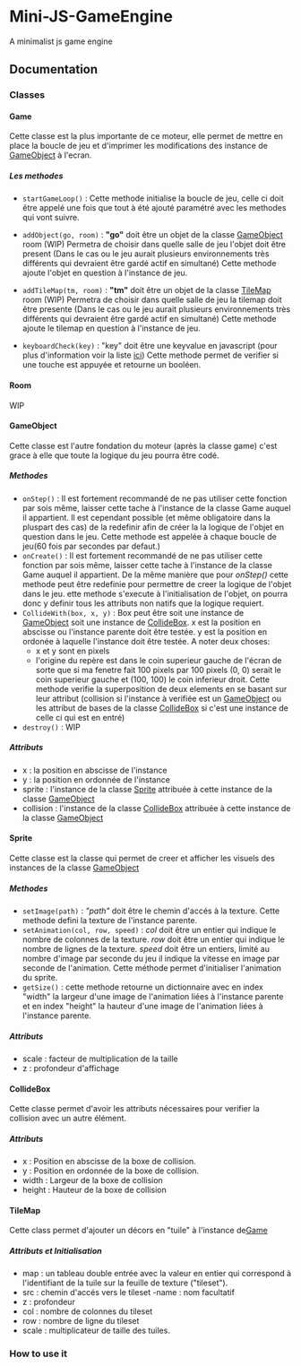 # Mini-JS-GameEngine
 A minimalist js game engine

## Documentation

### Classes

#### Game
Cette classe est la plus importante de ce moteur, elle permet de mettre en place la boucle de jeu et d'imprimer les modifications des instance de [GameObject](#GameObject) à l'ecran.
##### Les methodes 
- `startGameLoop()` : Cette methode initialise la boucle de jeu, celle ci doit être appelé une fois que tout à été ajouté paramétré avec les methodes qui vont suivre.

- `addObject(go, room)` : **"go"** doit être un objet de la classe [GameObject](#GameObject)
    room (WIP) Permetra de choisir dans quelle salle de jeu l'objet doit être present (Dans le cas ou le jeu aurait plusieurs environnements très différents qui devraient être gardé actif en simultané)
    Cette methode ajoute l'objet en question à l'instance de jeu.

- `addTileMap(tm, room)` : **"tm"** doit être un objet de la classe [TileMap](#TileMap)
room (WIP) Permetra de choisir dans quelle salle de jeu la tilemap doit être presente (Dans le cas ou le jeu aurait plusieurs environnements très différents qui devraient être gardé actif en simultané)
Cette methode ajoute le tilemap en question à l'instance de jeu.

- `keyboardCheck(key)` : "key" doit être une keyvalue en javascript (pour plus d'information voir la liste [ici](https://developer.mozilla.org/en-US/docs/Web/API/UI_Events/Keyboard_event_key_values)) 
Cette methode permet de verifier si une touche est appuyée et retourne un booléen.

#### Room 
WIP

#### GameObject
Cette classe est l'autre fondation du moteur (après la classe game) c'est grace à elle que toute la logique du jeu pourra être codé.

##### Methodes
- `onStep()` : Il est fortement recommandé de ne pas utiliser cette fonction par sois même, laisser cette tache à l'instance de la classe Game auquel il appartient.
Il est cependant possible (et même obligatoire dans la pluspart des cas) de la redefinir afin de créer la la logique de l'objet en question dans le jeu.
Cette methode est appelée à chaque boucle de jeu(60 fois par secondes par defaut.)
- `onCreate()` : Il est fortement recommandé de ne pas utiliser cette fonction par sois même, laisser cette tache à l'instance de la classe Game auquel il appartient.
De la même manière que pour *onStep()* cette methode peut être redefinie pour permettre de creer la logique de l'objet dans le jeu.
ette methode s'execute à l'initialisation de l'objet, on pourra donc y definir tous les attributs non natifs que la logique requiert.
- `CollideWith(box, x, y)` : Box peut être soit une instance de [GameObject](#GameObject) soit une instance de [CollideBox](#CollideBox).
x est la position en abscisse ou l'instance parente doit être testée.
y est la position en ordonée à laquelle l'instance doit être testée.
A noter deux choses:
    - x et y sont en pixels
    - l'origine du repère est dans le coin superieur gauche de l'écran de sorte que si ma fenetre fait 100 pixels par 100 pixels (0, 0) serait le coin superieur gauche et (100, 100) le coin inferieur droit.
Cette methode verifie la superposition de deux elements en se basant sur leur attribut (collision si l'instance à verifiée est un [GameObject](#GameObject) ou les attribut de bases de la classe [CollideBox](#CollideBox) si c'est une instance de celle ci qui est en entré)
- `destroy()` : WIP

##### Attributs
- x : la position en abscisse de l'instance
- y : la position en ordonnée de l'instance
- sprite : l'instance de la classe [Sprite](#Sprite) attribuée à cette instance de la classe [GameObject](#GameObject)
- collision : l'instance de la classe [CollideBox](#CollideBox) attribuée à cette instance de la classe [GameObject](#GameObject)

#### Sprite 
Cette classe est la classe qui permet de creer et afficher les visuels des instances de la classe [GameObject](#GameObject)

##### Methodes
- `setImage(path)` : *"path"* doit être le chemin d'accés à la texture.
    Cette methode defini la texture de l'instance parente.
- `setAnimation(col, row, speed)` : *col* doit être un entier qui indique le nombre de colonnes de la texture.
    *row* doit être un entier qui indique le nombre de lignes de la texture.
    *speed* doit être un entiers, limité au nombre d'image par seconde du jeu il indique la vitesse en image par seconde de l'animation.
    Cette méthode permet d'initialiser l'animation du sprite.
- `getSize()` : cette methode retourne un dictionnaire avec en index "width" la largeur d'une image de l'animation liées à l'instance parente et en index "height" la hauteur d'une image de l'animation liées à l'instance parente.

##### Attributs
- scale : facteur de multiplication de la taille
- z : profondeur d'affichage

#### CollideBox
Cette classe permet d'avoir les attributs nécessaires pour verifier la collision avec un autre élément.
##### Attributs
- x : Position en abscisse de la boxe de collision.
- y : Position en ordonnée de la boxe de collision.
- width : Largeur de la boxe de collision
- height : Hauteur de la boxe de collision 

#### TileMap
Cette class permet d'ajouter un décors en "tuile" à l'instance de[Game](#Game)
##### Attributs et Initialisation
- map : un tableau double entrée avec la valeur en entier qui correspond à l'identifiant de la tuile sur la feuille de texture ("tileset").
- src : chemin d'accés vers le tileset
-name : nom facultatif
- z : profondeur
- col : nombre de colonnes du tileset
- row : nombre de ligne du tileset
- scale : multiplicateur de taille des tuiles.
### How to use it